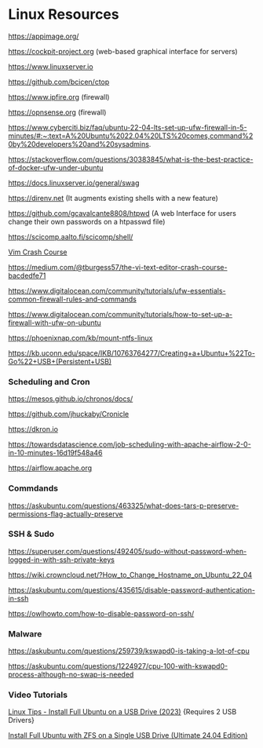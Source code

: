 # Linux Resources

https://appimage.org/

https://cockpit-project.org (web-based graphical interface for servers)

https://www.linuxserver.io

https://github.com/bcicen/ctop

https://www.ipfire.org (firewall)

https://opnsense.org (firewall)

https://www.cyberciti.biz/faq/ubuntu-22-04-lts-set-up-ufw-firewall-in-5-minutes/#:~:text=A%20Ubuntu%2022.04%20LTS%20comes,command%20by%20developers%20and%20sysadmins.

https://stackoverflow.com/questions/30383845/what-is-the-best-practice-of-docker-ufw-under-ubuntu

https://docs.linuxserver.io/general/swag

https://direnv.net (It augments existing shells with a new feature)

https://github.com/gcavalcante8808/htpwd (A web Interface for users change their own passwords on a htpasswd file)

https://scicomp.aalto.fi/scicomp/shell/

[Vim Crash Course](https://gist.github.com/dmsul/8bb08c686b70d5a68da0e2cb81cd857f)

https://medium.com/@tburgess57/the-vi-text-editor-crash-course-bacdedfe71

https://www.digitalocean.com/community/tutorials/ufw-essentials-common-firewall-rules-and-commands

https://www.digitalocean.com/community/tutorials/how-to-set-up-a-firewall-with-ufw-on-ubuntu

https://phoenixnap.com/kb/mount-ntfs-linux

https://kb.uconn.edu/space/IKB/10763764277/Creating+a+Ubuntu+%22To-Go%22+USB+(Persistent+USB)

### Scheduling and Cron

https://mesos.github.io/chronos/docs/

https://github.com/jhuckaby/Cronicle

https://dkron.io

https://towardsdatascience.com/job-scheduling-with-apache-airflow-2-0-in-10-minutes-16d19f548a46

https://airflow.apache.org

### Commdands

https://askubuntu.com/questions/463325/what-does-tars-p-preserve-permissions-flag-actually-preserve

### SSH & Sudo

https://superuser.com/questions/492405/sudo-without-password-when-logged-in-with-ssh-private-keys

https://wiki.crowncloud.net/?How_to_Change_Hostname_on_Ubuntu_22_04

https://askubuntu.com/questions/435615/disable-password-authentication-in-ssh

https://owlhowto.com/how-to-disable-password-on-ssh/

### Malware

https://askubuntu.com/questions/259739/kswapd0-is-taking-a-lot-of-cpu

https://askubuntu.com/questions/1224927/cpu-100-with-kswapd0-process-although-no-swap-is-needed

### Video Tutorials

[Linux Tips - Install Full Ubuntu on a USB Drive (2023)](https://www.youtube.com/watch?v=j2RYqahtkNc) {Requires 2 USB Drivers}

[Install Full Ubuntu with ZFS on a Single USB Drive (Ultimate 24.04 Edition)](https://www.youtube.com/watch?v=jgeXJ4YXPgw)
